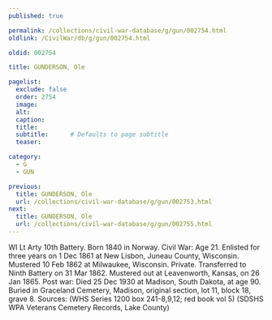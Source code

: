 ```yaml
---
published: true

permalink: /collections/civil-war-database/g/gun/002754.html
oldlink: /CivilWar/db/g/gun/002754.html

oldid: 002754

title: GUNDERSON, Ole

pagelist:
  exclude: false
  order: 2754
  image: 
  alt:
  caption:
  title:
  subtitle:      # Defaults to page subtitle
  teaser:

category: 
  - G 
  - GUN

previous:
  title: GUNDERSON, Ole
  url: /collections/civil-war-database/g/gun/002753.html  
next:
  title: GUNDERSON, Ole
  url: /collections/civil-war-database/g/gun/002755.html   
---
```

WI Lt Arty 10th Battery. Born 1840 in Norway. Civil War: Age 21. Enlisted for three years on 1 Dec 1861 at New Lisbon, Juneau County, Wisconsin. Mustered 10 Feb 1862 at Milwaukee, Wisconsin. Private. Transferred to Ninth Battery on 31 Mar 1862. Mustered out at Leavenworth, Kansas, on 26 Jan 1865. Post war: Died 25 Dec 1930 at Madison, South Dakota, at age 90. Buried in Graceland Cemetery, Madison, original section, lot 11, block 18, grave 8. Sources: (WHS Series 1200 box 241-8,9,12; red book vol 5) (SDSHS WPA Veterans Cemetery Records, Lake County)